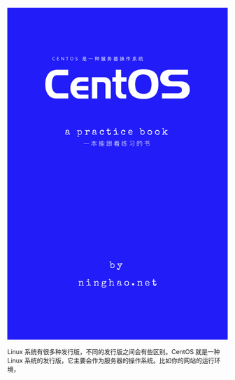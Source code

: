 ![](/assets/centos-book-cover.png)

Linux 系统有很多种发行版，不同的发行版之间会有些区别。CentOS 就是一种 Linux 系统的发行版，它主要会作为服务器的操作系统。比如你的网站的运行环境，

